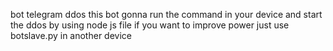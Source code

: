 bot telegram ddos
this bot gonna run the command in your device and start the ddos by using node js file
if you want to improve power just use botslave.py in another device
